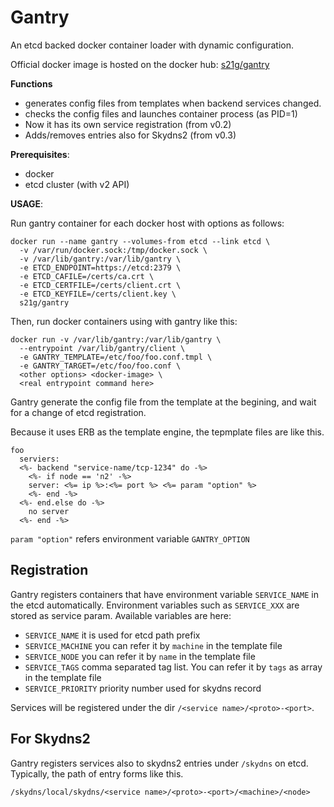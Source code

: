 Gantry
======

An etcd backed docker container loader with dynamic configuration.

Official docker image is hosted on the docker hub: [s21g/gantry](https://hub.docker.com/r/s21g/gantry/)

**Functions**

* generates config files from templates when backend services changed.
* checks the config files and launches container process (as PID=1)
* Now it has its own service registration (from v0.2)
* Adds/removes entries also for Skydns2 (from v0.3)

**Prerequisites**:

 * docker
 * etcd cluster (with v2 API)

**USAGE**:

Run gantry container for each docker host with options as follows:

```shell
docker run --name gantry --volumes-from etcd --link etcd \
  -v /var/run/docker.sock:/tmp/docker.sock \
  -v /var/lib/gantry:/var/lib/gantry \
  -e ETCD_ENDPOINT=https://etcd:2379 \
  -e ETCD_CAFILE=/certs/ca.crt \
  -e ETCD_CERTFILE=/certs/client.crt \
  -e ETCD_KEYFILE=/certs/client.key \
  s21g/gantry
```

Then, run docker containers using with gantry like this:

```
docker run -v /var/lib/gantry:/var/lib/gantry \
  --entrypoint /var/lib/gantry/client \
  -e GANTRY_TEMPLATE=/etc/foo/foo.conf.tmpl \
  -e GANTRY_TARGET=/etc/foo/foo.conf \
  <other options> <docker-image> \
  <real entrypoint command here>
```

Gantry generate the config file from the template at the begining,
and wait for a change of etcd registration.

Because it uses ERB as the template engine, the tepmplate files are like this.

```erb
foo
  serviers:
  <%- backend "service-name/tcp-1234" do -%>
    <%- if node == 'n2' -%>
    server: <%= ip %>:<%= port %> <%= param "option" %>
    <%- end -%>
  <%- end.else do -%>
    no server
  <%- end -%>
```

`param "option"` refers environment variable `GANTRY_OPTION`

Registration
------------

Gantry registers containers that have environment variable `SERVICE_NAME`
in the etcd automatically.
Environment variables such as `SERVICE_XXX` are stored as service param.
Available variables are here:

 * `SERVICE_NAME` it is used for etcd path prefix
 * `SERVICE_MACHINE` you can refer it by `machine` in the template file
 * `SERVICE_NODE` you can refer it by `name` in the template file
 * `SERVICE_TAGS` comma separated tag list. You can refer it by `tags` as array in the template file
 * `SERVICE_PRIORITY` priority number used for skydns record

Services will be registered under the dir `/<service name>/<proto>-<port>`.

For Skydns2
-----------

Gantry registers services also to skydns2 entries under `/skydns` on etcd.
Typically, the path of entry forms like this.

```
/skydns/local/skydns/<service name>/<proto>-<port>/<machine>/<node>
```
